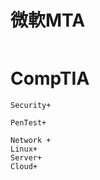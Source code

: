 # 微軟MTA
```

```
# CompTIA 
```
Security+
```
```
PenTest+ 
```

```
Network +
Linux+
Server+
Cloud+
```
```

```
